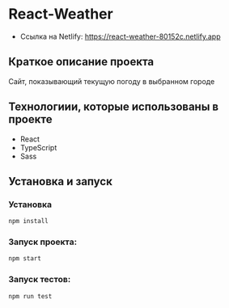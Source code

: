 
# React-Weather

* Ссылка на Netlify: https://react-weather-80152c.netlify.app

## Краткое описание проекта

Сайт, показывающий текущую погоду в выбранном городе

## Технологиии, которые использованы в проекте

- React
- TypeScript
- Sass

## Установка и запуск

### Установка

```bash
npm install
```

### Запуск проекта:

```bash
npm start
```

### Запуск тестов:

```bash
npm run test
```
